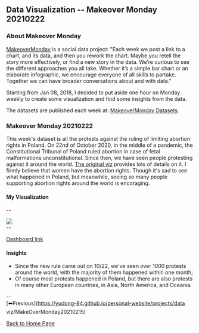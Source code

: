 <head>
  <!-- Global site tag (gtag.js) - Google Analytics -->
<script async src="https://www.googletagmanager.com/gtag/js?id=UA-112502179-1"></script>
<script>
  window.dataLayer = window.dataLayer || [];
  function gtag(){dataLayer.push(arguments);}
  gtag('js', new Date());

  gtag('config', 'UA-112502179-1');
</script>
</head>


## Data Visualization -- Makeover Monday 20210222

### About Makeover Monday

[MakeoverMonday](http://www.makeovermonday.co.uk/) is a social data project:
"Each week we post a link to a chart, and its data, and then you rework the chart.
Maybe you retell the story more effectively, or find a new story in the data.
We’re curious to see the different approaches you all take. Whether it’s a simple bar chart or an elaborate infographic, we encourage everyone of all skills to partake.
Together we can have broader conversations about and with data."

Starting from Jan 08, 2018, I decided to put aside one hour on Monday weekly to create some visualization and find some insights from the data.

The datasets are published each week at: [MakeoverMonday Datasets](http://www.makeovermonday.co.uk/data/).

### Makeover Monday 20210222

This week's dataset is all the protests against the ruling of limiting abortion rights in Poland. On 22nd of October 2020, in the middle of a pandemic, the Constitutional Tribunal of Poland ruled abortion in case of fetal malformations unconstitutional. Since then, we have seen people protesting against it around the world. [The original viz](https://public.tableau.com/profile/hanna.nykowska#!/vizhome/ThisisWar-AbortioninPoland/whatisgoingoninpoland) provides lots of details on it. I firmly believe that women have the abortion rights. Though it's sad to see what happened in Poland, but meanwhile, seeing so many people supporting abortion rights around the world is encoraging.  

#### My Visualization

--  
<div class='tableauPlaceholder' id='viz1614053740050' style='position: relative'>
<noscript><a href='#'>
  <img alt=' ' src='https:&#47;&#47;public.tableau.com&#47;static&#47;images&#47;Ma&#47;MakeOverMonday20210222ProtestsAgainstLimitingAbortionRightsinPoland&#47;ProtestsAgainstLimitingAbortionRightsinPoland&#47;1_rss.png' style='border: none' />
</a></noscript>
<object class='tableauViz'  style='display:none;'>
  <param name='host_url' value='https%3A%2F%2Fpublic.tableau.com%2F' /> 
  <param name='embed_code_version' value='3' />
  <param name='site_root' value='' />
  <param name='name' value='MakeOverMonday20210222ProtestsAgainstLimitingAbortionRightsinPoland&#47;ProtestsAgainstLimitingAbortionRightsinPoland' />
  <param name='tabs' value='no' />
  <param name='toolbar' value='yes' />
  <param name='static_image' value='https:&#47;&#47;public.tableau.com&#47;static&#47;images&#47;Ma&#47;MakeOverMonday20210222ProtestsAgainstLimitingAbortionRightsinPoland&#47;ProtestsAgainstLimitingAbortionRightsinPoland&#47;1.png' />
  <param name='animate_transition' value='yes' />
  <param name='display_static_image' value='yes' />
  <param name='display_spinner' value='yes' />
  <param name='display_overlay' value='yes' />
  <param name='display_count' value='yes' />
  <param name='language' value='en' />
  <param name='filter' value='publish=yes' />
</object></div>         
<script type='text/javascript'>             
  var divElement = document.getElementById('viz1614053740050');    
  var vizElement = divElement.getElementsByTagName('object')[0];         
  if ( divElement.offsetWidth > 800 ) { vizElement.style.width='800px';vizElement.style.height='627px';} else if ( divElement.offsetWidth > 500 ) { vizElement.style.width='800px';vizElement.style.height='627px';} else { vizElement.style.width='100%';vizElement.style.height='827px';}    
  var scriptElement = document.createElement('script');                
  scriptElement.src = 'https://public.tableau.com/javascripts/api/viz_v1.js';             
  vizElement.parentNode.insertBefore(scriptElement, vizElement);             
</script>
--  

[Dashboard link](https://public.tableau.com/profile/yu.dong#!/vizhome/MakeOverMonday20210222ProtestsAgainstLimitingAbortionRightsinPoland/ProtestsAgainstLimitingAbortionRightsinPoland?publish=yes)

#### Insights
* Since the new rule came out on 10/22, we've seen over 1000 protests around the world, with the majority of them happened within one month;  
* Of course most protests happened in Poland, but there are also protests in many other European countries, in Asia, North America, and Oceania.  

--  
[⬅️Previous](https://yudong-94.github.io/personal-website/projects/data viz/MakeOverMonday20210215)  

[Back to Home Page](https://yudong-94.github.io/personal-website/)
